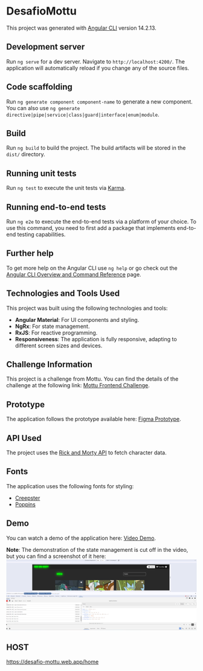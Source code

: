# DesafioMottu

This project was generated with [Angular CLI](https://github.com/angular/angular-cli) version 14.2.13.

## Development server

Run `ng serve` for a dev server. Navigate to `http://localhost:4200/`. The application will automatically reload if you change any of the source files.

## Code scaffolding

Run `ng generate component component-name` to generate a new component. You can also use `ng generate directive|pipe|service|class|guard|interface|enum|module`.

## Build

Run `ng build` to build the project. The build artifacts will be stored in the `dist/` directory.

## Running unit tests

Run `ng test` to execute the unit tests via [Karma](https://karma-runner.github.io).

## Running end-to-end tests

Run `ng e2e` to execute the end-to-end tests via a platform of your choice. To use this command, you need to first add a package that implements end-to-end testing capabilities.

## Further help

To get more help on the Angular CLI use `ng help` or go check out the [Angular CLI Overview and Command Reference](https://angular.io/cli) page.

## Technologies and Tools Used

This project was built using the following technologies and tools:

- **Angular Material**: For UI components and styling.
- **NgRx**: For state management.
- **RxJS**: For reactive programming.
- **Responsiveness**: The application is fully responsive, adapting to different screen sizes and devices.

## Challenge Information

This project is a challenge from Mottu. You can find the details of the challenge at the following link: [Mottu Frontend Challenge](https://github.com/Mottu-ops/FrontendChallenge).

## Prototype

The application follows the prototype available here: [Figma Prototype](https://www.figma.com/design/c8xS5wew3KBVVY62BS2imT/-internal--%F0%9F%94%93-Teste-t%C3%A9cnico?node-id=314-15661&t=yU200iHMgaBuiBry-0).

## API Used

The project uses the [Rick and Morty API](https://rickandmortyapi.com/documentation/#introduction) to fetch character data.

## Fonts

The application uses the following fonts for styling:
- [Creepster](https://fonts.google.com/share?selection.family=Creepster)
- [Poppins](https://fonts.google.com/share?selection.family=Poppins)

## Demo

You can watch a demo of the application here: [Video Demo](https://www.loom.com/share/8166105732fc4c0faf779b0296672a13).

**Note**: The demonstration of the state management is cut off in the video, but you can find a screenshot of it here: <img src="images\state.png" alt="Texto Alternativo">


## HOST

https://desafio-mottu.web.app/home